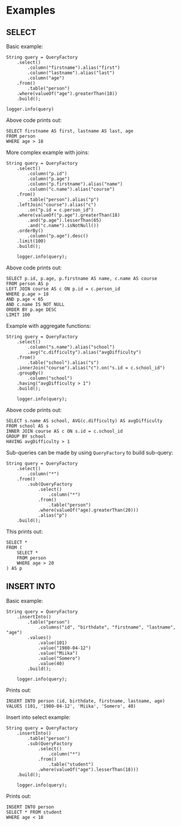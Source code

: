 # Examples

## SELECT

Basic example:

    String query = QueryFactory
        .select()
            .column("firstname").alias("first")
            .column("lastname").alias("last")
            .column("age")
        .from()
            .table("person")
        .where(valueOf("age").greaterThan(18))
        .build();

    logger.info(query)

Above code prints out:

    SELECT firstname AS first, lastname AS last, age
    FROM person
    WHERE age > 18

More complex example with joins:

    String query = QueryFactory
        .select()
            .column("p.id")
            .column("p.age")
            .column("p.firstname").alias("name")
            .column("c.name").alias("course")
        .from()
            .table("person").alias("p")
        .leftJoin("course").alias("c")
            .on("p.id = c.person_id")
        .where(valueOf("p.age").greaterThan(18)
            .and("p.age").lesserThan(65)
            .and("c.name").isNotNull())
        .orderBy()
            .column("p.age").desc()
        .limit(100)
        .build();

        logger.info(query);

Above code prints out:

    SELECT p.id, p.age, p.firstname AS name, c.name AS course
    FROM person AS p
    LEFT JOIN course AS c ON p.id = c.person_id
    WHERE p.age > 18
    AND p.age < 65
    AND c.name IS NOT NULL
    ORDER BY p.age DESC
    LIMIT 100

Example with aggregate functions:

    String query = QueryFactory
        .select()
            .column("s.name").alias("school")
            .avg("c.difficulty").alias("avgDifficulty")
        .from()
            .table("school").alias("s")
        .innerJoin("course").alias("c").on("s.id = c.school_id")
        .groupBy()
            .column("school")
        .having("avgDifficulty > 1")
        .build();

        logger.info(query);

Above code prints out:

    SELECT s.name AS school, AVG(c.difficulty) AS avgDifficulty
    FROM school AS s
    INNER JOIN course AS c ON s.id = c.school_id
    GROUP BY school
    HAVING avgDifficulty > 1

Sub-queries can be made by using `QueryFactory` to build sub-query:

    String query = QueryFactory
        .select()
            .column("*")
        .from()
            .sub(QueryFactory
                .select()
                    .column("*")
                .from()
                    .table("person")
                .where(valueOf("age).greaterThan(20)))
                .alias("p")
        .build();

This prints out:

    SELECT *
    FROM (
        SELECT *
        FROM person
        WHERE age > 20
    ) AS p

## INSERT INTO

Basic example:

    String query = QueryFactory
        .insertInto()
            .table("person")
                .columns("id", "birthdate", "firstname", "lastname", "age")
            .values()
                .value(101)
                .value("1980-04-12")
                .value("Miika")
                .value("Somero")
                .value(40)
            .build();

        logger.info(query);

Prints out:

    INSERT INTO person (id, birthdate, firstname, lastname, age)
    VALUES (101, '1980-04-12', 'Miika', 'Somero', 40)

Insert into select example:

    String query = QueryFactory
        .insertInto()
            .table("person")
            .sub(QueryFactory
                .select()
                    .column("*")
                .from()
                    .table("student")
                .where(valueOf("age").lesserThan(18)))
        .build();

        logger.info(query);

Prints out:

    INSERT INTO person
    SELECT * FROM student
    WHERE age < 18
        
